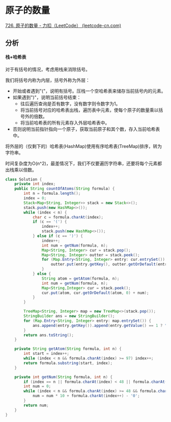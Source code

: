 # 原子的数量

[726. 原子的数量 - 力扣（LeetCode） (leetcode-cn.com)](https://leetcode-cn.com/problems/number-of-atoms/)

## 分析

####  栈+哈希表

对于有括号的情况，考虑用栈来消除括号。

我们将括号内称为内层，括号外称为外层：

*   开始或者遇到"("，说明有括号。压栈一个空哈希表来储存当前括号内的元素。
*   如果遇到")"，说明当前括号结束：
    *   往后遍历查询是否有数字，没有数字则令数字为1。
    *   将当前括号对应的哈希表出栈，遍历表中元素，使每个原子的数量乘以括号外的倍数。
    *   将当前哈希表的所有元素存入外层哈希表中。
*   否则说明当前指针指向一个原子，获取当前原子和其个数，存入当前哈希表中。

将外层的（仅剩下的）哈希表(HashMap)使用有序哈希表(TreeMap)排序，转为字符串。

时间复杂度为O(n^2)，最差情况下，我们不仅要遍历字符串，还要将每个元素都出栈乘以倍数。

```java
class Solution {
    private int index;
    public String countOfAtoms(String formula) {
        int n = formula.length();
        index = 0;
        Stack<Map<String, Integer>> stack = new Stack<>();
        stack.push(new HashMap<>());
        while (index < n) {
            char c = formula.charAt(index);
            if (c == '(') {
                index++;
                stack.push(new HashMap<>());
            } else if (c == ')') {
                index++;
                int num = getNum(formula, n);
                Map<String, Integer> cur = stack.pop();
                Map<String, Integer> outter = stack.peek();
                for (Map.Entry<String, Integer> entry: cur.entrySet()) {
                    outter.put(entry.getKey(), outter.getOrDefault(entry.getKey(), 0) + entry.getValue() * num);
                }
            } else {
                String atom = getAtom(formula, n);
                int num = getNum(formula, n);
                Map<String,Integer> cur = stack.peek();
                cur.put(atom, cur.getOrDefault(atom, 0) + num);
            }
        }

        TreeMap<String, Integer> map = new TreeMap<>(stack.pop());        
        StringBuilder ans = new StringBuilder();
        for (Map.Entry<String, Integer> entry: map.entrySet()) {
            ans.append(entry.getKey()).append(entry.getValue() == 1 ? "" : entry.getValue());
        }
        return ans.toString();
    }

    private String getAtom(String formula, int n) {
        int start = index++;
        while (index < n && formula.charAt(index) >= 97) index++;
        return formula.substring(start, index);
    }

    private int getNum(String formula, int n) {
        if (index == n || formula.charAt(index) < 48 || formula.charAt(index) > 58) return 1;
        int num = 0;
        while (index < n && formula.charAt(index) >= 48 && formula.charAt(index) <= 58) {
            num = num * 10 + formula.charAt(index++) - '0';
        }
        return num;
    }
}
```

